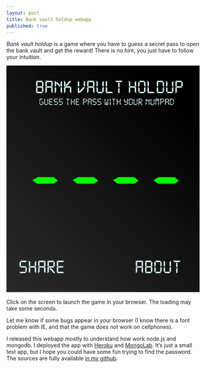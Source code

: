 ```yaml
---
layout: post
title: Bank vault holdup webapp
published: true
---
```

*Bank vault holdup* is a game where you have to guess a secret pass to open the bank vault and get the reward! There is no hint, you just have to follow your intuition.

<center><a href="https://bankvault.herokuapp.com" target="_blank"><img src="../images/2014-12-11-Bankvault/screen.png" alt="title screen of the game"/></a></center>

Click on the screen to launch the game in your browser. The loading may take some seconds.



Let me know if some bugs appear in your browser (I know there is a font problem with IE, and that the game does not work on cellphones).

I released this webapp mostly to understand how work node.js and mongodb. I deployed the app with <a href="https://www.heroku.com" target="_blank">Heroku</a> and <a href="https://mlab.com" target="_blank">MongoLab</a>. It’s just a small test app, but I hope you could have some fun trying to find the password. The sources are fully available <a href="https://github.com/ahstat/bankvault" target="_blank">in my github</a>.
